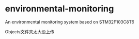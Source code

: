 # environmental-monitoring
An environmental monitoring system based on STM32F103C8T6

Objects文件夹太大没上传
